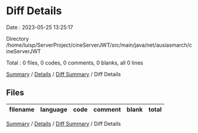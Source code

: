 # Diff Details

Date : 2023-05-25 13:25:17

Directory /home/luisp/ServerProject/cineServerJWT/src/main/java/net/ausiasmarch/cineServerJWT

Total : 0 files,  0 codes, 0 comments, 0 blanks, all 0 lines

[Summary](results.md) / [Details](details.md) / [Diff Summary](diff.md) / Diff Details

## Files
| filename | language | code | comment | blank | total |
| :--- | :--- | ---: | ---: | ---: | ---: |

[Summary](results.md) / [Details](details.md) / [Diff Summary](diff.md) / Diff Details